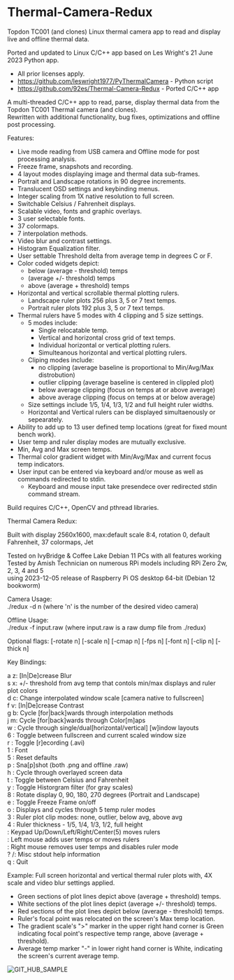 # Thermal-Camera-Redux
 Topdon TC001 (and clones) Linux thermal camera app to read and display live and offline thermal data.<br />

Ported and updated to Linux C/C++ app based on Les Wright's 21 June 2023 Python app.<br />
  - All prior licenses apply.<br />
  - https://github.com/leswright1977/PyThermalCamera - Python script <br />
  - https://github.com/92es/Thermal-Camera-Redux     - Ported C/C++ app <br />

  
  
A multi-threaded C/C++ app to read, parse, display thermal data from the Topdon TC001 Thermal camera (and clones).<br />
Rewritten with additional functionality, bug fixes, optimizations and offline post processing.<br />

Features:
- Live mode reading from USB camera and Offline mode for post processing analysis.
- Freeze frame, snapshots and recording.
- 4 layout modes displaying image and thermal data sub-frames.
- Portrait and Landscape rotations in 90 degree increments.
- Translucent OSD settings and keybinding menus.
- Integer scaling from 1X native resolution to full screen.
- Switchable Celsius / Fahrenheit displays.
- Scalable video, fonts and graphic overlays.
- 3 user selectable fonts.
- 37 colormaps.
- 7 interpolation methods.
- Video blur and contrast settings.
- Histogram Equalization filter.
- User settable Threshold delta from average temp in degrees C or F.
- Color coded widgets depict:
  -  below (average - threshold) temps
  -  (average +/- threshold) temps
  -  above (average + threshold) temps
- Horizontal and vertical scrollable thermal plotting rulers.
  - Landscape ruler plots 256 plus 3, 5 or 7 text temps.
  - Portrait ruler plots 192 plus 3, 5 or 7 text temps.
- Thermal rulers have 5 modes with 4 clipping and 5 size settings.
  - 5 modes include:
    - Single relocatable temp.
    - Vertical and horizontal cross grid of text temps.
    - Individual horizontal or vertical plotting rulers.
    - Simulteanous horizontal and vertical plotting rulers.  
  - Cliping modes include:
    - no clipping (average baseline is proportional to Min/Avg/Max distrobution)
    - outlier clipping (average baseline is centered in clippled plot)
    - below average clipping (focus on temps at or above average)
    - above average clipping (focus on temps at or below average)
  - Size settings include 1/5, 1/4, 1/3, 1/2 and full height ruler widths.
  - Horizontal and Vertical rulers can be displayed simultaenously or sepearately.
- Ability to add up to 13 user defined temp locations (great for fixed mount bench work).
- User temp and ruler display modes are mutually exclusive.
- Min, Avg and Max screen temps.
- Thermal color gradient widget with Min/Avg/Max and current focus temp indicators.
- User input can be entered via keyboard and/or mouse as well as commands redirected to stdin.
  -  Keyboard and mouse input take presendece over redirected stdin command stream.

Build requires C/C++, OpenCV and pthread libraries.

Thermal Camera Redux:
	
Built with display 2560x1600, max:default scale 8:4, rotation 0, default Fahrenheit, 37 colormaps, Jet<br />

Tested on IvyBridge & Coffee Lake Debian 11 PCs with all features working<br />
Tested by Amish Technician on numerous RPi models including RPi Zero 2w, 2, 3, 4 and 5<br />
    using 2023-12-05 release of Raspberry Pi OS desktop 64-bit (Debian 12 bookworm)<br />

Camera Usage: <br />
  ./redux -d n (where 'n' is the number of the desired video camera)<br />

Offline Usage: <br />
  ./redux -f input.raw (where input.raw is a raw dump file from ./redux)<br />

Optional flags: [-rotate n] [-scale n] [-cmap n] [-fps n] [-font n] [-clip n] [-thick n]<br />

Key Bindings:<br />

a z: [In|De]crease Blur <br />
s x: +/- threshold from avg temp that contols min/max displays and ruler plot colors<br />
d c: Change interpolated window scale [camera native to fullscreen]<br />
f v: [In|De]crease Contrast<br />
g b: Cycle [for|back]wards through interpolation methods<br />
j m: Cycle [for|back]wards through Color[m]aps<br />
w  : Cycle through single/dual[horizontal/vertical] [w]indow layouts<br />
6  : Toggle between fullscreen and current scaled window size<br />
r  : Toggle [r]ecording (.avi)<br />
1  : Font<br />
5  : Reset defaults<br />
p  : Sna[p]shot (both .png and offline .raw)<br />
h  : Cycle through overlayed screen data<br />
t  : Toggle between Celsius and Fahrenheit<br />
y  : Toggle Historgram filter (for gray scales)<br />
8  : Rotate display 0, 90, 180, 270 degrees (Portrait and Landscape)<br />
e  : Toggle Freeze Frame on/off<br />
o  : Displays and cycles through 5 temp ruler modes<br />
3  : Ruler plot clip modes: none, outlier, below avg, above avg<br />
4  : Ruler thickness - 1/5, 1/4, 1/3, 1/2, full height<br />
   : Keypad Up/Down/Left/Right/Center(5) moves rulers<br />
   : Left mouse adds user temps or moves rulers<br />
   : Right mouse removes user temps and disables ruler mode<br />
? /: Misc stdout help information<br />
q  : Quit<br />

Example:  Full screen horizontal and vertical thermal ruler plots with, 4X scale and video blur settings applied.
  - Green sections of plot lines depict above (average + threshold) temps.
  - White sections of the plot lines depict (average +/- threshold) temps.
  - Red sections of the plot lines depict below (average - threshold) temps.
  - Ruler's focal point was relocated on the screen's Max temp location.<br />
  - The gradient scale's ">" marker in the upper right hand corner is Green indicating focal point's respective temp range, above (average + threshold).<br />
  - Average temp marker "-" in lower right hand corner is White, indicating the screen's current average temp.<br />

![GIT_HUB_SAMPLE](https://github.com/92es/Thermal-Camera-Redux/assets/76127081/777691ef-8e49-4cb7-9c45-f54b4627b086)

